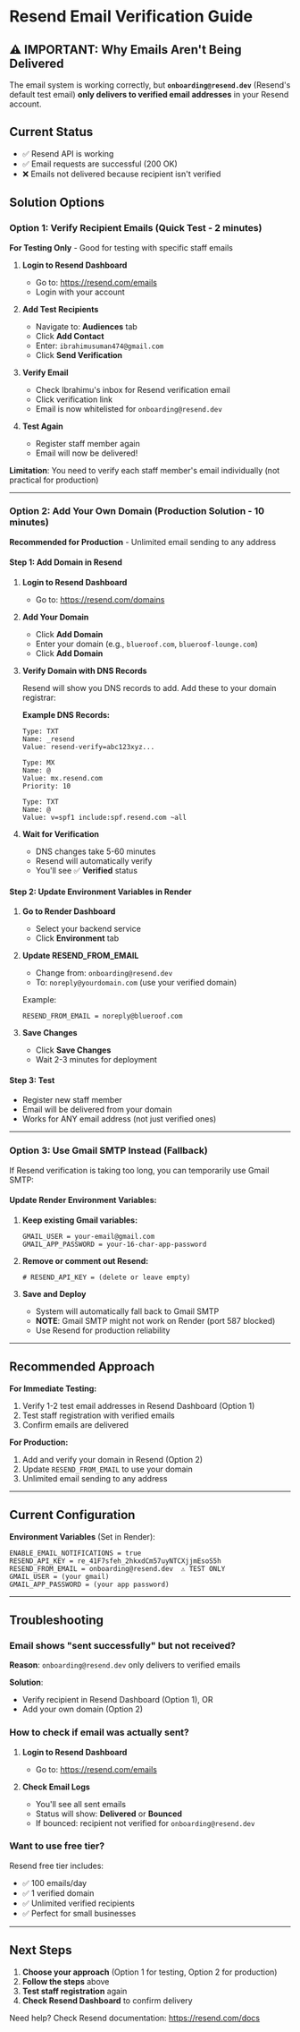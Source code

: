 # Resend Email Verification Guide

## ⚠️ IMPORTANT: Why Emails Aren't Being Delivered

The email system is working correctly, but **`onboarding@resend.dev`** (Resend's default test email) **only delivers to verified email addresses** in your Resend account.

## Current Status
- ✅ Resend API is working
- ✅ Email requests are successful (200 OK)
- ❌ Emails not delivered because recipient isn't verified

## Solution Options

### Option 1: Verify Recipient Emails (Quick Test - 2 minutes)

**For Testing Only** - Good for testing with specific staff emails

1. **Login to Resend Dashboard**
   - Go to: https://resend.com/emails
   - Login with your account

2. **Add Test Recipients**
   - Navigate to: **Audiences** tab
   - Click **Add Contact**
   - Enter: `ibrahimusuman474@gmail.com`
   - Click **Send Verification**

3. **Verify Email**
   - Check Ibrahimu's inbox for Resend verification email
   - Click verification link
   - Email is now whitelisted for `onboarding@resend.dev`

4. **Test Again**
   - Register staff member again
   - Email will now be delivered!

**Limitation**: You need to verify each staff member's email individually (not practical for production)

---

### Option 2: Add Your Own Domain (Production Solution - 10 minutes)

**Recommended for Production** - Unlimited email sending to any address

#### Step 1: Add Domain in Resend

1. **Login to Resend Dashboard**
   - Go to: https://resend.com/domains

2. **Add Your Domain**
   - Click **Add Domain**
   - Enter your domain (e.g., `blueroof.com`, `blueroof-lounge.com`)
   - Click **Add Domain**

3. **Verify Domain with DNS Records**
   
   Resend will show you DNS records to add. Add these to your domain registrar:

   **Example DNS Records:**
   ```
   Type: TXT
   Name: _resend
   Value: resend-verify=abc123xyz...
   
   Type: MX
   Name: @
   Value: mx.resend.com
   Priority: 10
   
   Type: TXT  
   Name: @
   Value: v=spf1 include:spf.resend.com ~all
   ```

4. **Wait for Verification**
   - DNS changes take 5-60 minutes
   - Resend will automatically verify
   - You'll see ✅ **Verified** status

#### Step 2: Update Environment Variables in Render

1. **Go to Render Dashboard**
   - Select your backend service
   - Click **Environment** tab

2. **Update RESEND_FROM_EMAIL**
   - Change from: `onboarding@resend.dev`
   - To: `noreply@yourdomain.com` (use your verified domain)
   
   Example:
   ```
   RESEND_FROM_EMAIL = noreply@blueroof.com
   ```

3. **Save Changes**
   - Click **Save Changes**
   - Wait 2-3 minutes for deployment

#### Step 3: Test
- Register new staff member
- Email will be delivered from your domain
- Works for ANY email address (not just verified ones)

---

### Option 3: Use Gmail SMTP Instead (Fallback)

If Resend verification is taking too long, you can temporarily use Gmail SMTP:

#### Update Render Environment Variables:

1. **Keep existing Gmail variables:**
   ```
   GMAIL_USER = your-email@gmail.com
   GMAIL_APP_PASSWORD = your-16-char-app-password
   ```

2. **Remove or comment out Resend:**
   ```
   # RESEND_API_KEY = (delete or leave empty)
   ```

3. **Save and Deploy**
   - System will automatically fall back to Gmail SMTP
   - **NOTE**: Gmail SMTP might not work on Render (port 587 blocked)
   - Use Resend for production reliability

---

## Recommended Approach

**For Immediate Testing:**
1. Verify 1-2 test email addresses in Resend Dashboard (Option 1)
2. Test staff registration with verified emails
3. Confirm emails are delivered

**For Production:**
1. Add and verify your domain in Resend (Option 2)
2. Update `RESEND_FROM_EMAIL` to use your domain
3. Unlimited email sending to any address

---

## Current Configuration

**Environment Variables** (Set in Render):
```
ENABLE_EMAIL_NOTIFICATIONS = true
RESEND_API_KEY = re_41F7sfeh_2hkxdCm57uyNTCXjjmEsoS5h
RESEND_FROM_EMAIL = onboarding@resend.dev  ⚠️ TEST ONLY
GMAIL_USER = (your gmail)
GMAIL_APP_PASSWORD = (your app password)
```

---

## Troubleshooting

### Email shows "sent successfully" but not received?

**Reason**: `onboarding@resend.dev` only delivers to verified emails

**Solution**: 
- Verify recipient in Resend Dashboard (Option 1), OR
- Add your own domain (Option 2)

### How to check if email was actually sent?

1. **Login to Resend Dashboard**
   - Go to: https://resend.com/emails
   
2. **Check Email Logs**
   - You'll see all sent emails
   - Status will show: **Delivered** or **Bounced**
   - If bounced: recipient not verified for `onboarding@resend.dev`

### Want to use free tier?

Resend free tier includes:
- ✅ 100 emails/day
- ✅ 1 verified domain
- ✅ Unlimited verified recipients
- ✅ Perfect for small businesses

---

## Next Steps

1. **Choose your approach** (Option 1 for testing, Option 2 for production)
2. **Follow the steps** above
3. **Test staff registration** again
4. **Check Resend Dashboard** to confirm delivery

Need help? Check Resend documentation: https://resend.com/docs
